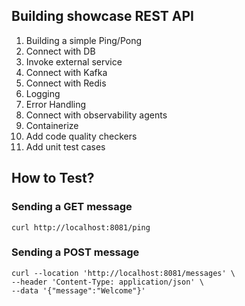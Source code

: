 ## Building showcase REST API

1. Building a simple Ping/Pong
2. Connect with DB
3. Invoke external service
4. Connect with Kafka
5. Connect with Redis
6. Logging
7. Error Handling
8. Connect with observability agents
9. Containerize
10. Add code quality checkers
11. Add unit test cases

## How to Test?

### Sending a GET message

```
curl http://localhost:8081/ping
```

### Sending a POST message

```
curl --location 'http://localhost:8081/messages' \
--header 'Content-Type: application/json' \
--data '{"message":"Welcome"}'
```
